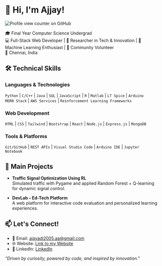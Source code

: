 # 👋 Hi, I'm Ajjay!

![Profile view counter on GitHub](https://komarev.com/ghpvc/?username=ajjay0604)

🎓 Final Year Computer Science Undergrad  
💻 Full-Stack Web Developer | 🔬 Researcher in Tech & Innovation |
🧠 Machine Learning Enthusiast | 🤝 Community Volunteer  
📍 Chennai, India



## 🛠️ Technical Skills

### Languages & Technologies
`Python` | `C/C++` | `Java` | `SQL` | `JavaScript` | `R` | `Matlab` | `LT Spice` | `Arduino`  
`MERN Stack` | `AWS Services` | `Reinforcement Learning Frameworks`

### Web Development
`HTML` | `CSS` | `Tailwind` | `Bootstrap` | `React` | `Node.js` | `Express.js` | `MongoDB`

### Tools & Platforms
`Git/GitHub` | `REST APIs` | `Visual Studio Code` | `Arduino IDE` | `Jupyter Notebook`

## 🚀 Main Projects

- **Traffic Signal Optimization Using RL**  
  Simulated traffic with Pygame and applied Random Forest + Q-learning for dynamic signal control.

- **DevLab – Ed-Tech Platform**  
  A web platform for interactive code evaluation and personalized learning experiences.


## 📫 Let's Connect!

- 📧 Email: [ajayadi2005.aa@gmail.com](mailto:ajayadi2005.aa@gmail.com)  
- 🌐 Website: [Link to my Website](https://ajjay0604.github.io/Web_Profile)  
- 🔗 LinkedIn: [LinkedIn](https://www.linkedin.com/in/ajjay-adhithya-v-218716272/)



_“Driven by curiosity, powered by code, and inspired by innovation.”_





